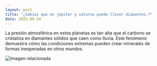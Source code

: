 ```yaml
---
layout: post
title: "¿Sabías que en júpiter y saturno puede llover diamantes.?"
date: 2025-09-24
---
```


La presión atmosférica en estos planetas es tan alta que el carbono se cristaliza en diamantes sólidos que caen como lluvia. Este fenómeno demuestra cómo las condiciones extremas pueden crear minerales de formas inesperadas en otros mundos.

![Imagen relacionada](/images/2025-09-24-en-júpiter-y-saturno-puede-llover-diamantes.png)
